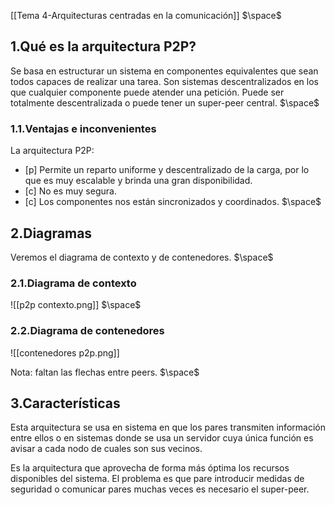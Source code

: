 [[Tema 4-Arquitecturas centradas en la comunicación]]
$\space$
## 1.Qué es la arquitectura P2P?
Se basa en estructurar un sistema en componentes equivalentes que sean todos capaces de realizar una tarea. Son sistemas descentralizados en los que cualquier componente puede atender una petición. Puede ser totalmente descentralizada o puede tener un super-peer central.
$\space$
### 1.1.Ventajas e inconvenientes
La arquitectura P2P:
+ [p] Permite un reparto uniforme y descentralizado de la carga, por lo que es muy escalable y brinda una gran disponibilidad.
+ [c] No es muy segura.
+ [c] Los componentes nos están sincronizados y coordinados. 
$\space$
## 2.Diagramas
Veremos el diagrama de contexto y de contenedores.
$\space$
### 2.1.Diagrama de contexto

![[p2p contexto.png]]
$\space$
### 2.2.Diagrama de contenedores

![[contenedores p2p.png]]

Nota: faltan las flechas entre peers.
$\space$
## 3.Características
Esta arquitectura se usa en sistema en que los pares transmiten información entre ellos o en sistemas donde se usa un servidor cuya única función es avisar a cada nodo de cuales son sus vecinos. 

Es la arquitectura que aprovecha de forma más óptima los recursos disponibles del sistema. El problema es que pare introducir medidas de seguridad o comunicar pares muchas veces es necesario el super-peer.
